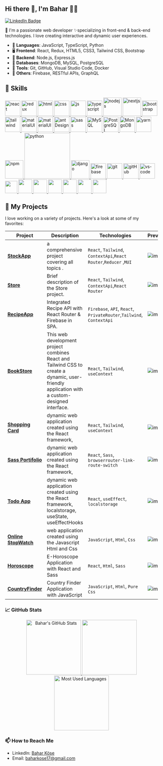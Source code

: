 ## Hi there 👋, I'm Bahar 👩‍💻

[![LinkedIn Badge](https://img.shields.io/badge/-Bahar_Köse-%230077B5.svg?&style=for-the-badge&logo=linkedin&logoColor=white)](https://www.linkedin.com/in/baharkose/) 



🌈 I'm a passionate web developer ✨specializing in front-end & back-end technologies. I love creating interactive and dynamic user experiences.

- 📜 **Languages**: JavaScript, TypeScript, Python
- 🖥️ **Frontend**: React, Redux, HTML5, CSS3, Tailwind CSS, Bootstrap
- 🔌 **Backend**: Node.js, Express.js
- 💾 **Databases**: MongoDB, MySQL, PostgreSQL
- 🔧 **Tools**: Git, GitHub, Visual Studio Code, Docker
- 🌟 **Others**: Firebase, RESTful APIs, GraphQL



## 🚀 Skills
<p>
<a href="#" target="_blank"> <img src="https://cdn.icon-icons.com/icons2/2415/PNG/512/react_original_wordmark_logo_icon_146375.png" alt="react" width="50"/> </a> 
<a href="#" target="_blank"> <img src="https://user-images.githubusercontent.com/25181517/187896150-cc1dcb12-d490-445c-8e4d-1275cd2388d6.png" alt="redux" width="50"/> </a> 
<a href="#" target="_blank"> <img src="https://www.svgrepo.com/show/353884/html-5.svg" alt="html" height="50"/> </a> 
<a href="#" target="_blank"> <img src="https://www.svgrepo.com/show/303263/css3-logo.svg" alt="css" height="50"/> </a> 
<a href="#" target="_blank"> <img src="https://cdn.icon-icons.com/icons2/2108/PNG/512/javascript_icon_130900.png" alt="js" height="50"/> </a> 
  <a href="#" target="_blank"> <img src="https://user-images.githubusercontent.com/25181517/183890598-19a0ac2d-e88a-4005-a8df-1ee36782fde1.png" alt="typescript" height="50"/> </a> 
  <a href="#" target="_blank"> <img src="https://user-images.githubusercontent.com/25181517/183568594-85e280a7-0d7e-4d1a-9028-c8c2209e073c.png" alt="nodejs" height="60"/> </a> 
  <a href="#" target="_blank"> <img src="https://github.com/marwin1991/profile-technology-icons/assets/136815194/5f8c622c-c217-4649-b0a9-7e0ee24bd704" alt="nextjs" height="60"/> </a> 
<a href="#" target="_blank"> <img src="https://user-images.githubusercontent.com/25181517/183898054-b3d693d4-dafb-4808-a509-bab54cf5de34.png" alt="bootstrap" height="50"/> </a> 
<a href="#" target="_blank"> <img src="https://user-images.githubusercontent.com/25181517/202896760-337261ed-ee92-4979-84c4-d4b829c7355d.png" alt="tailwind" height="50"/> </a> 
  <a href="#" target="_blank"> <img src="https://user-images.githubusercontent.com/25181517/190887639-d0ba4ec9-ddbe-45dd-bea1-4db83846503e.png" alt="materialUI" height="50"/> </a> 
<a href="#" target="_blank"> <img src="https://user-images.githubusercontent.com/25181517/189716630-fe6c084c-6c66-43af-aa49-64c8aea4a5c2.png" alt="materialUI" height="50"/> </a> 
  <a href="#" target="_blank"> <img src="https://user-images.githubusercontent.com/25181517/190887795-99cb0921-e57f-430b-a111-e165deedaa36.png" alt="antDesign" height="50"/> </a> 
<a href="#" target="_blank"> <img src="https://user-images.githubusercontent.com/25181517/192158956-48192682-23d5-4bfc-9dfb-6511ade346bc.png" alt="sass" height="50"/> </a> 
<a href="#" target="_blank"> <img src="https://cdn.icon-icons.com/icons2/2415/PNG/512/mysql_original_wordmark_logo_icon_146417.png" alt="MySQL" height="50"/> </a> 
<a href="#" target="_blank"> <img src="https://www.vectorlogo.zone/logos/postgresql/postgresql-ar21.svg" alt="PostgreSQL" height="50"/> </a> 
<a href="#" target="_blank"> <img src="https://www.vectorlogo.zone/logos/mongodb/mongodb-ar21.svg" alt="MongoDB" height="50"/> </a> 
<a href="#" target="_blank"> <img src="https://user-images.githubusercontent.com/25181517/183049794-a3dfaddd-22ee-4ffe-b0b4-549ccd4879f9.png" alt="yarn" height="50"/> </a>
<a href="#" target="_blank"> <img src="https://user-images.githubusercontent.com/25181517/121401671-49102800-c959-11eb-9f6f-74d49a5e1774.png" alt="npm" height="60"/> </a> 
<a href="#" target="_blank"> <img src="https://www.python.org/static/img/python-logo.png" alt="python" width="150"/> </a>  
<a href="#" target="_blank"> <img src="https://cdn.icon-icons.com/icons2/2415/PNG/512/django_plain_logo_icon_146558.png" alt="django" height="60"/> </a> 
<a href="#" target="_blank"> <img src="https://user-images.githubusercontent.com/25181517/189716855-2c69ca7a-5149-4647-936d-780610911353.png" alt="firebase" height="50"/> </a> 
<a href="#" target="_blank"> <img src="https://www.vectorlogo.zone/logos/git-scm/git-scm-icon.svg" alt="git" height="50"/> </a> 
<a href="#" target="_blank"> <img src="https://www.svgrepo.com/show/349375/github.svg" alt="gitHub" height="50"/> </a> 
<a href="#" target="_blank"> <img src="https://user-images.githubusercontent.com/25181517/192108891-d86b6220-e232-423a-bf5f-90903e6887c3.png" alt="vs-code" height="50"/> </a> 
<a href="#" target="_blank"> <img src="https://user-images.githubusercontent.com/25181517/183912952-83784e94-629d-4c34-a961-ae2ae795b662.png" height="40"/> </a>
<a href="#" target="_blank"> <img src="https://www.svgrepo.com/show/354354/slack-icon.svg" height="45"/> </a>
<a href="#" target="_blank"> <img src="https://user-images.githubusercontent.com/25181517/192109061-e138ca71-337c-4019-8d42-4792fdaa7128.png" height="45"/> </a>
<a href="#" target="_blank"> <img src="https://user-images.githubusercontent.com/25181517/186884152-ae609cca-8cf1-4175-8d60-1ce1fa078ca2.png" height="45"/> </a>
<a href="#" target="_blank"> <img src="https://user-images.githubusercontent.com/25181517/183911544-95ad6ba7-09bf-4040-ac44-0adafedb9616.png" height="45"/> </a>
  <a href="#" target="_blank"> <img src="https://user-images.githubusercontent.com/68279555/200387386-276c709f-380b-46cc-81fd-f292985927a8.png" height="45"/> </a>
   <a href="#" target="_blank"> <img src="https://user-images.githubusercontent.com/25181517/117207330-263ba280-adf4-11eb-9b97-0ac5b40bc3be.png" height="45"/> </a>

## 🚀 My Projects

I love working on a variety of projects. Here's a look at some of my favorites:

| Project | Description | Technologies | Preview |
| ------- | ----------- | ------------ | ------- |
| **[StockApp](https://github.com/baharkose/stock-app.git)** |a comprehensive project covering all topics . | `React`, `Tailwind`, `ContextApi`,`React Router`,`Reducer` ,`MUI`|![image](https://github.com/baharkose/baharkose/assets/110201916/db3facf5-138a-4899-8455-90809428a104) |
| **[Store](https://cstore-nine.vercel.app/dashboard/products)** | Brief description of the Store project. | `React`, `Tailwind`, `ContextApi`,`React Router` | ![image](https://github.com/baharkose/baharkose/assets/110201916/5f23610d-cc45-411b-bcfa-8467b4a1af0a) |
| **[RecipeApp](https://lnkd.in/d6M4yD-3)** | Integrated Recipe API with React Router & Firebase in SPA. | `Firebase`, `API`, `React`, `PrivateRouter`,`Tailwind`, `ContextApi` | ![image](https://github.com/baharkose/baharkose/assets/110201916/43913ec7-983e-4b74-9dd5-37fb3d88e3cf) |
| **[BookStore](https://bookstrore.vercel.app/)** | This web development project combines React and Tailwind CSS to create a dynamic, user-friendly application with a custom-designed interface. | `React`, `Tailwind`, `useContext` | ![image](https://github.com/baharkose/baharkose/assets/110201916/4c8d600a-a73f-43e4-bcf1-2ae0d41a8cc5)
| **[Shopping Card](https://shoppingcard-ashen.vercel.app/)** |  dynamic web application created using the React framework,  | `React`, `Tailwind`, `useContext` | ![image](https://github.com/baharkose/baharkose/assets/110201916/b231f1b5-3eae-453f-a258-abad7b7a4614)
| **[Sass Portifolio](https://sassportifolio-kle5n5uv8-baharkose.vercel.app/)** |  dynamic web application created using the React framework,  | `React`, `Sass`, `browserrouter-link-route-switch` | ![image](https://github.com/baharkose/baharkose/assets/110201916/157b9cc0-002e-417e-9458-f2841711fab5)
| **[Todo App](https://todo-xi-swart.vercel.app/)** |  dynamic web application created using the React framework, localstorage, useState, useEffectHooks | `React`, `useEffect`, `localstorage` | ![image](https://github.com/baharkose/baharkose/assets/110201916/91f9d986-9e4c-49f9-9003-7d9f44740ae1)
| **[Online StopWatch](https://baharkose.github.io/Online-StopWatch/)** |   web application created using the Javascript Html and Css | `JavaScript`, `Html`, `Css` | ![image](https://github.com/baharkose/baharkose/assets/110201916/fcc6b781-e5fa-49d6-827f-cd44883b87c0)
| **[Horoscope](https://horoscope-ecru.vercel.app/)** |   E-Horoscope Application with React and Sass | `React`, `Html`, `Sass` | ![image](https://github.com/baharkose/baharkose/assets/110201916/ff6e1f7f-b82b-412e-951e-031ebb76398d)
| **[CountryFinder](https://baharkose.github.io/Find-The-Countries/)** |   Country Finder Application with JavaScript | `JavaScript`, `Html`, `Pure Css` | ![image](https://github.com/baharkose/baharkose/assets/110201916/b52056d1-8de4-4201-a420-6e204e1acc6b)




### 📈 GitHub Stats

<div align="center">
  <a href="https://github.com/baharkose">
    <img src="https://github-readme-stats.vercel.app/api?username=baharkose&show_icons=true&theme=radical" alt="Bahar's GitHub Stats" height="180em"/>
  </a>
  <a href="https://github.com/baharkose">
    <img src="https://github-readme-streak-stats.herokuapp.com/?user=baharkose&theme=radical" height="180em"/>
  </a>
</div>

<div align="center">
  <img src="https://github-readme-stats.vercel.app/api/top-langs/?username=baharkose&layout=compact&theme=radical" alt="Most Used Languages" height="180em"/>
</div>



### 📫 How to Reach Me

- LinkedIn: [Bahar Köse](https://www.linkedin.com/in/baharkose/)
- Email: [baharkose17@gmail.com](mailto:baharkose17@gmail.com)


